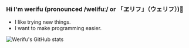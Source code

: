 ### Hi I'm werifu (pronounced /welifuː/ or 「ヱリフ」（ウェリフ）)👋

* I like trying new things.
* I want to make programming easier.

![Werifu's GitHub stats](https://github-readme-stats.vercel.app/api?username=werifu&show_icons=true)
